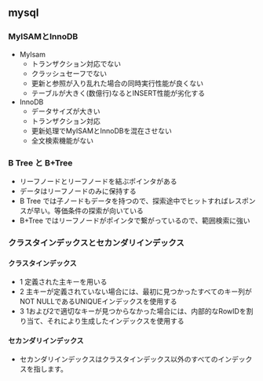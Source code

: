 ## mysql 

### MyISAMとInnoDB
* MyIsam
	* トランザクション対応でない
	* クラッシュセーフでない
	* 更新と参照が入り乱れた場合の同時実行性能が良くない
	* テーブルが大きく(数億行)なるとINSERT性能が劣化する
* InnoDB
	* データサイズが大きい
	* トランザクション対応
	* 更新処理でMyISAMとInnoDBを混在させない
	* 全文検索機能がない

### B Tree と B+Tree
* リーフノードとリーフノードを結ぶポインタがある
* データはリーフノードのみに保持する
* B Tree では子ノードもデータを持つので、探索途中でヒットすればレスポンスが早い。等価条件の探索が向いている
* B+Tree ではリーフノードがポインタで繋がっているので、範囲検索に強い

### クラスタインデックスとセカンダリインデックス
#### クラスタインデックス
* 1 定義された主キーを用いる
* 2 主キーが定義されていない場合には、最初に見つかったすべてのキー列がNOT NULLであるUNIQUEインデックスを使用する
* 3 1および2で適切なキーが見つからなかった場合には、内部的なRowIDを割り当て、それにより生成したインデックスを使用する
#### セカンダリインデックス
* セカンダリインデックスはクラスタインデックス以外のすべてのインデックスを指します。
